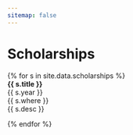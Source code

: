 ```yaml
---
sitemap: false
---
```

<h1 class="category-title" id="scholarships">Scholarships</h1>
{% for s in site.data.scholarships %}

<article class="post-item">
    <div class="two-block-row-container with-date">
        <div class="article-title"><strong>{{ s.title }}</strong></div>
        <span class="post-meta date-label">{{ s.year }}</span>
    </div>
    <div class="post-meta" style="display: block">{{ s.where }}</div>
    {{ s.desc }}
</article>

{% endfor %}